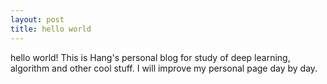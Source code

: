 ```yaml
---
layout: post
title: hello world
---
```


hello world!
This is Hang's personal blog for study of deep learning, algorithm and other cool stuff.
I will improve my personal page day by day.